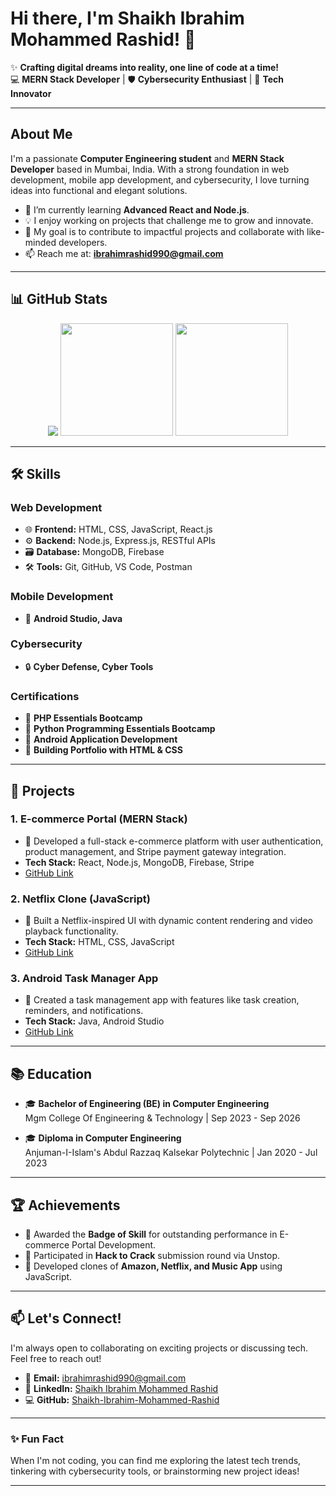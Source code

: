 # **Hi there, I'm Shaikh Ibrahim Mohammed Rashid!** 👋  

✨ **Crafting digital dreams into reality, one line of code at a time!**  
💻 **MERN Stack Developer** | 🛡️ **Cybersecurity Enthusiast** | 🚀 **Tech Innovator**  

---

## **About Me**  
I'm a passionate **Computer Engineering student** and **MERN Stack Developer** based in Mumbai, India. With a strong foundation in web development, mobile app development, and cybersecurity, I love turning ideas into functional and elegant solutions.  

- 🌱 I’m currently learning **Advanced React and Node.js**.  
- 💡 I enjoy working on projects that challenge me to grow and innovate.  
- 🎯 My goal is to contribute to impactful projects and collaborate with like-minded developers.  
- 📫 Reach me at: **ibrahimrashid990@gmail.com**  

---

## **📊 GitHub Stats**  
<div align="center">
  <img height="" src="https://streak-stats.demolab.com?user=Shaikh-Ibrahim-Mohammed-Rashid&theme=dark&hide_border=true"/>
  <img height="180em" src="https://github-readme-stats.vercel.app/api?username=Shaikh-Ibrahim-Mohammed-Rashid&show_icons=true&theme=dark&hide_border=true" />
  <img height="180em" src="https://github-readme-stats.vercel.app/api/top-langs/?username=Shaikh-Ibrahim-Mohammed-Rashid&layout=compact&theme=dark&hide_border=true" />

</div>  

---

## **🛠️ Skills**  

### **Web Development**  
- 🌐 **Frontend:** HTML, CSS, JavaScript, React.js  
- ⚙️ **Backend:** Node.js, Express.js, RESTful APIs  
- 🗃️ **Database:** MongoDB, Firebase  
- 🛠️ **Tools:** Git, GitHub, VS Code, Postman  

### **Mobile Development**  
- 📱 **Android Studio, Java**  

### **Cybersecurity**  
- 🔒 **Cyber Defense, Cyber Tools**  

### **Certifications**  
- 🏅 **PHP Essentials Bootcamp**  
- 🏅 **Python Programming Essentials Bootcamp**  
- 🏅 **Android Application Development**  
- 🏅 **Building Portfolio with HTML & CSS**  

---

## **🚀 Projects**  

### **1. E-commerce Portal (MERN Stack)**  
- 🛒 Developed a full-stack e-commerce platform with user authentication, product management, and Stripe payment gateway integration.  
- **Tech Stack:** React, Node.js, MongoDB, Firebase, Stripe  
- [GitHub Link](#)  

### **2. Netflix Clone (JavaScript)**  
- 🎥 Built a Netflix-inspired UI with dynamic content rendering and video playback functionality.  
- **Tech Stack:** HTML, CSS, JavaScript  
- [GitHub Link](#)  

### **3. Android Task Manager App**  
- 📝 Created a task management app with features like task creation, reminders, and notifications.  
- **Tech Stack:** Java, Android Studio  
- [GitHub Link](#)  

---

## **📚 Education**  
- 🎓 **Bachelor of Engineering (BE) in Computer Engineering**  
  Mgm College Of Engineering & Technology | Sep 2023 - Sep 2026  

- 🎓 **Diploma in Computer Engineering**  
  Anjuman-I-Islam's Abdul Razzaq Kalsekar Polytechnic | Jan 2020 - Jul 2023  

---

## **🏆 Achievements**  
- 🏅 Awarded the **Badge of Skill** for outstanding performance in E-commerce Portal Development.  
- 🏅 Participated in **Hack to Crack** submission round via Unstop.  
- 🏅 Developed clones of **Amazon, Netflix, and Music App** using JavaScript.  

---

## **📫 Let's Connect!**  
I'm always open to collaborating on exciting projects or discussing tech. Feel free to reach out!  

- 📧 **Email:** ibrahimrashid990@gmail.com  
- 🔗 **LinkedIn:** [Shaikh Ibrahim Mohammed Rashid](https://www.linkedin.com/in/shaikhibrahim-mohammed-rashid)  
- 💻 **GitHub:** [Shaikh-Ibrahim-Mohammed-Rashid](https://github.com/Shaikh-Ibrahim-Mohammed-Rashid)  

---

### **✨ Fun Fact**  
When I'm not coding, you can find me exploring the latest tech trends, tinkering with cybersecurity tools, or brainstorming new project ideas!  

---
